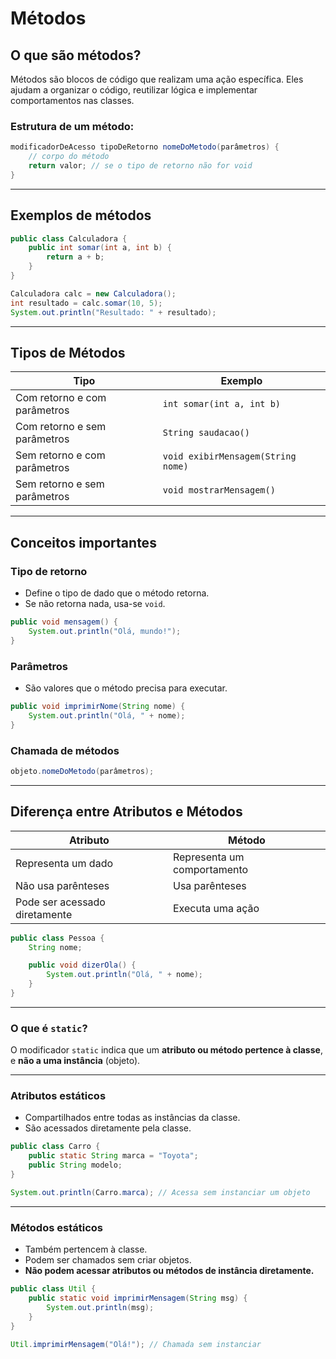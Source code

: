 # Métodos

## O que são métodos?

Métodos são blocos de código que realizam uma ação específica. Eles ajudam a organizar o código, reutilizar lógica e implementar comportamentos nas classes.

### Estrutura de um método:

```java
modificadorDeAcesso tipoDeRetorno nomeDoMetodo(parâmetros) {
    // corpo do método
    return valor; // se o tipo de retorno não for void
}
```

---

## Exemplos de métodos

```java
public class Calculadora {
    public int somar(int a, int b) {
        return a + b;
    }
}
```

```java
Calculadora calc = new Calculadora();
int resultado = calc.somar(10, 5);
System.out.println("Resultado: " + resultado);
```

---

## Tipos de Métodos

| Tipo                          | Exemplo                               |
|-------------------------------|----------------------------------------|
| Com retorno e com parâmetros | `int somar(int a, int b)`              |
| Com retorno e sem parâmetros | `String saudacao()`                    |
| Sem retorno e com parâmetros | `void exibirMensagem(String nome)`    |
| Sem retorno e sem parâmetros | `void mostrarMensagem()`              |

---

## Conceitos importantes

### Tipo de retorno
- Define o tipo de dado que o método retorna.
- Se não retorna nada, usa-se `void`.

```java
public void mensagem() {
    System.out.println("Olá, mundo!");
}
```

###  Parâmetros
- São valores que o método precisa para executar.

```java
public void imprimirNome(String nome) {
    System.out.println("Olá, " + nome);
}
```

### Chamada de métodos

```java
objeto.nomeDoMetodo(parâmetros);
```

---

## Diferença entre Atributos e Métodos

| Atributo                     | Método                                |
|-----------------------------|----------------------------------------|
| Representa um dado          | Representa um comportamento            |
| Não usa parênteses          | Usa parênteses                         |
| Pode ser acessado diretamente | Executa uma ação                      |

```java
public class Pessoa {
    String nome;

    public void dizerOla() {
        System.out.println("Olá, " + nome);
    }
}
```

---

###  O que é `static`?

O modificador `static` indica que um **atributo ou método pertence à classe**, e **não a uma instância** (objeto).

---

### Atributos estáticos

- Compartilhados entre todas as instâncias da classe.
- São acessados diretamente pela classe.

```java
public class Carro {
    public static String marca = "Toyota";
    public String modelo;
}
```

```java
System.out.println(Carro.marca); // Acessa sem instanciar um objeto
```

---

### Métodos estáticos

- Também pertencem à classe.
- Podem ser chamados sem criar objetos.
- **Não podem acessar atributos ou métodos de instância diretamente.**

```java
public class Util {
    public static void imprimirMensagem(String msg) {
        System.out.println(msg);
    }
}
```

```java
Util.imprimirMensagem("Olá!"); // Chamada sem instanciar
```
